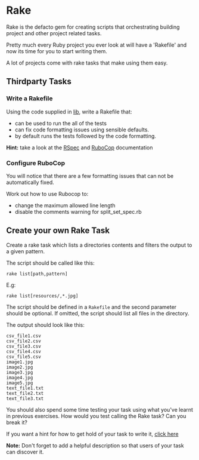# Rake

Rake is the defacto gem for creating scripts that orchestrating building project and other project related tasks.

Pretty much every Ruby project you ever look at will have a 'Rakefile' and now its time for you to start writing them.

A lot of projects come with rake tasks that make using them easy.


## Thirdparty Tasks


### Write a Rakefile

Using the code supplied in [lib](./lib), write a Rakefile that:

- can be used to run the all of the tests
- can fix code formatting issues using sensible defaults.
- by default runs the tests followed by the code formatting.

**Hint:** take a look at the [RSpec](https://www.relishapp.com/rspec/rspec-core/docs/command-line/rake-task) and [RuboCop](https://github.com/bbatsov/rubocop) documentation


### Configure RuboCop

You will notice that there are a few formatting issues that can not be automatically fixed.

Work out how to use Rubocop to:

- change the maximum allowed line length
- disable the comments warning for split_set_spec.rb


## Create your own Rake Task

Create a rake task which lists a directories contents and filters the output to a given pattern.

The script should be called like this:

```
rake list[path,pattern]
```

E.g:

```
rake list[resources/,*.jpg]
```

The script should be defined in a `Rakefile` and the second parameter should be optional. If omitted, the script should list all files in the directory.

The output should look like this:

```
csv_file1.csv
csv_file2.csv
csv_file3.csv
csv_file4.csv
csv_file5.csv
image1.jpg
image2.jpg
image3.jpg
image4.jpg
image5.jpg
text_file1.txt
text_file2.txt
text_file3.txt
```

You should also spend some time testing your task using what you've learnt in previous exercises. How would you test calling the Rake task? Can you break it?

If you want a hint for how to get hold of your task to write it, [click here](.hint_spec.rb)

**Note:** Don't forget to add a helpful description so that users of your task can discover it.
